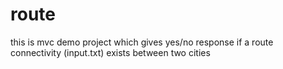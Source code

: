 # route
this is mvc demo project which gives yes/no response if a route connectivity (input.txt) exists between two cities

